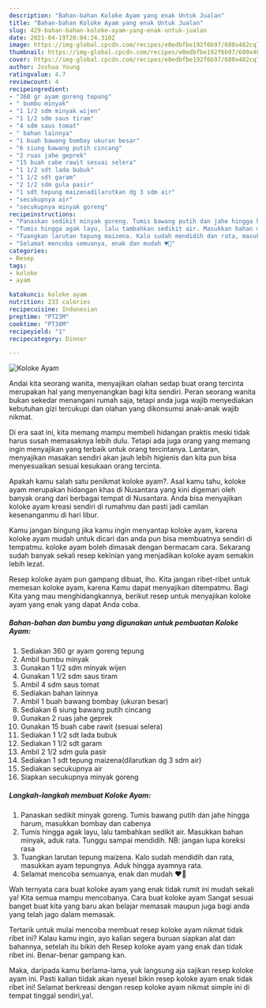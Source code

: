 ```yaml
---
description: "Bahan-bahan Koloke Ayam yang enak Untuk Jualan"
title: "Bahan-bahan Koloke Ayam yang enak Untuk Jualan"
slug: 429-bahan-bahan-koloke-ayam-yang-enak-untuk-jualan
date: 2021-04-19T20:04:24.310Z
image: https://img-global.cpcdn.com/recipes/e0edbfbe192f6b97/680x482cq70/koloke-ayam-foto-resep-utama.jpg
thumbnail: https://img-global.cpcdn.com/recipes/e0edbfbe192f6b97/680x482cq70/koloke-ayam-foto-resep-utama.jpg
cover: https://img-global.cpcdn.com/recipes/e0edbfbe192f6b97/680x482cq70/koloke-ayam-foto-resep-utama.jpg
author: Joshua Young
ratingvalue: 4.7
reviewcount: 4
recipeingredient:
- "360 gr ayam goreng tepung"
- " bumbu minyak"
- "1 1/2 sdm minyak wijen"
- "1 1/2 sdm saus tiram"
- "4 sdm saus tomat"
- " bahan lainnya"
- "1 buah bawang bombay ukuran besar"
- "6 siung bawang putih cincang"
- "2 ruas jahe geprek"
- "15 buah cabe rawit sesuai selera"
- "1 1/2 sdt lada bubuk"
- "1 1/2 sdt garam"
- "2 1/2 sdm gula pasir"
- "1 sdt tepung maizenadilarutkan dg 3 sdm air"
- "secukupnya air"
- "secukupnya minyak goreng"
recipeinstructions:
- "Panaskan sedikit minyak goreng. Tumis bawang putih dan jahe hingga harum, masukkan bombay dan cabenya"
- "Tumis hingga agak layu, lalu tambahkan sedikit air. Masukkan bahan minyak, aduk rata. Tunggu sampai mendidih. NB: jangan lupa koreksi rasa"
- "Tuangkan larutan tepung maizena. Kalo sudah mendidih dan rata, masukkan ayam tepungnya. Aduk hingga ayamnya rata."
- "Selamat mencoba semuanya, enak dan mudah ♥️🙂"
categories:
- Resep
tags:
- koloke
- ayam

katakunci: koloke ayam 
nutrition: 233 calories
recipecuisine: Indonesian
preptime: "PT23M"
cooktime: "PT38M"
recipeyield: "1"
recipecategory: Dinner

---
```



![Koloke Ayam](https://img-global.cpcdn.com/recipes/e0edbfbe192f6b97/680x482cq70/koloke-ayam-foto-resep-utama.jpg)

Andai kita seorang wanita, menyajikan olahan sedap buat orang tercinta merupakan hal yang menyenangkan bagi kita sendiri. Peran seorang  wanita bukan sekedar menangani rumah saja, tetapi anda juga wajib menyediakan kebutuhan gizi tercukupi dan olahan yang dikonsumsi anak-anak wajib nikmat.

Di era  saat ini, kita memang mampu membeli hidangan praktis meski tidak harus susah memasaknya lebih dulu. Tetapi ada juga orang yang memang ingin menyajikan yang terbaik untuk orang tercintanya. Lantaran, menyajikan masakan sendiri akan jauh lebih higienis dan kita pun bisa menyesuaikan sesuai kesukaan orang tercinta. 



Apakah kamu salah satu penikmat koloke ayam?. Asal kamu tahu, koloke ayam merupakan hidangan khas di Nusantara yang kini digemari oleh banyak orang dari berbagai tempat di Nusantara. Anda bisa menyajikan koloke ayam kreasi sendiri di rumahmu dan pasti jadi camilan kesenanganmu di hari libur.

Kamu jangan bingung jika kamu ingin menyantap koloke ayam, karena koloke ayam mudah untuk dicari dan anda pun bisa membuatnya sendiri di tempatmu. koloke ayam boleh dimasak dengan bermacam cara. Sekarang sudah banyak sekali resep kekinian yang menjadikan koloke ayam semakin lebih lezat.

Resep koloke ayam pun gampang dibuat, lho. Kita jangan ribet-ribet untuk memesan koloke ayam, karena Kamu dapat menyajikan ditempatmu. Bagi Kita yang mau menghidangkannya, berikut resep untuk menyajikan koloke ayam yang enak yang dapat Anda coba.

<!--inarticleads1-->

##### Bahan-bahan dan bumbu yang digunakan untuk pembuatan Koloke Ayam:

1. Sediakan 360 gr ayam goreng tepung
1. Ambil  bumbu minyak
1. Gunakan 1 1/2 sdm minyak wijen
1. Gunakan 1 1/2 sdm saus tiram
1. Ambil 4 sdm saus tomat
1. Sediakan  bahan lainnya
1. Ambil 1 buah bawang bombay (ukuran besar)
1. Sediakan 6 siung bawang putih cincang
1. Gunakan 2 ruas jahe geprek
1. Gunakan 15 buah cabe rawit (sesuai selera)
1. Sediakan 1 1/2 sdt lada bubuk
1. Sediakan 1 1/2 sdt garam
1. Ambil 2 1/2 sdm gula pasir
1. Sediakan 1 sdt tepung maizena(dilarutkan dg 3 sdm air)
1. Sediakan secukupnya air
1. Siapkan secukupnya minyak goreng




<!--inarticleads2-->

##### Langkah-langkah membuat Koloke Ayam:

1. Panaskan sedikit minyak goreng. Tumis bawang putih dan jahe hingga harum, masukkan bombay dan cabenya
1. Tumis hingga agak layu, lalu tambahkan sedikit air. Masukkan bahan minyak, aduk rata. Tunggu sampai mendidih. NB: jangan lupa koreksi rasa
1. Tuangkan larutan tepung maizena. Kalo sudah mendidih dan rata, masukkan ayam tepungnya. Aduk hingga ayamnya rata.
1. Selamat mencoba semuanya, enak dan mudah ♥️🙂




Wah ternyata cara buat koloke ayam yang enak tidak rumit ini mudah sekali ya! Kita semua mampu mencobanya. Cara buat koloke ayam Sangat sesuai banget buat kita yang baru akan belajar memasak maupun juga bagi anda yang telah jago dalam memasak.

Tertarik untuk mulai mencoba membuat resep koloke ayam nikmat tidak ribet ini? Kalau kamu ingin, ayo kalian segera buruan siapkan alat dan bahannya, setelah itu bikin deh Resep koloke ayam yang enak dan tidak ribet ini. Benar-benar gampang kan. 

Maka, daripada kamu berlama-lama, yuk langsung aja sajikan resep koloke ayam ini. Pasti kalian tiidak akan nyesel bikin resep koloke ayam enak tidak ribet ini! Selamat berkreasi dengan resep koloke ayam nikmat simple ini di tempat tinggal sendiri,ya!.

